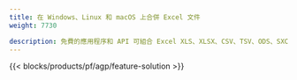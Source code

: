 ```yaml
---
title: 在 Windows、Linux 和 macOS 上合併 Excel 文件 
weight: 7730

description: 免費的應用程序和 API 可組合 Excel XLS、XLSX、CSV、TSV、ODS、SXC 和 FODS 文件
---
```

{{< blocks/products/pf/agp/feature-solution >}} 

